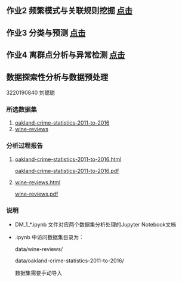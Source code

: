 

## 作业2 频繁模式与关联规则挖掘 [点击](https://github.com/liucc1997/DMC/tree/master/assignment2)


## 作业3 分类与预测 [点击](https://github.com/liucc1997/DMC/tree/master/assignment3)

## 作业4 离群点分析与异常检测 [点击](https://github.com/liucc1997/DMC/tree/master/assignment4)



## 数据探索性分析与数据预处理
3220190840 刘聪聪

### 所选数据集

1. [oakland-crime-statistics-2011-to-2016](https://www.kaggle.com/cityofoakland/oakland-crime-statistics-2011-to-2016) 
2. [wine-reviews](https://www.kaggle.com/zynicide/wine-reviews)


### 分析过程报告
1. [oakland-crime-statistics-2011-to-2016.html](/DM_1_oakland-crime-statistics-2011-to-2016.html)

   [oakland-crime-statistics-2011-to-2016.pdf](/DM_1_oakland-crime-statistics-2011-to-2016.pdf)

2. [wine-reviews.html](/DM1_wine-reviews.html)

   [wine-reviews.pdf](/DM1_wine-reviews.pdf)
  
### 说明
- DM\_1\_\*.ipynb 文件对应两个数据集分析处理的Jupyter Notebook文档
- .ipynb 中访问数据集目录为：

    data/wine-reviews/

    data/oakland-crime-statistics-2011-to-2016/

	数据集需要手动导入